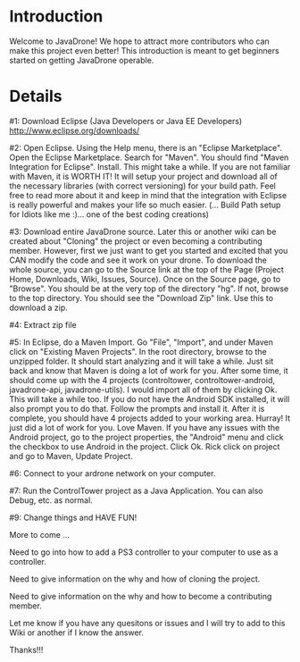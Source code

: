 # Introduction #

Welcome to JavaDrone!  We hope to attract more contributors who can make this project even better!  This introduction is meant to get beginners started on getting JavaDrone operable.

# Details #

#1:  Download Eclipse (Java Developers or Java EE Developers)
http://www.eclipse.org/downloads/

#2:  Open Eclipse.  Using the Help menu, there is an "Eclipse Marketplace".  Open the Eclipse Marketplace.  Search for "Maven".  You should find "Maven Integration for Eclipse".  Install.  This might take a while.  If you are not familiar with Maven, it is WORTH IT!  It will setup your project and download all of the necessary libraries (with correct versioning) for your build path.  Feel free to read more about it and keep in mind that the integration with Eclipse is really powerful and makes your life so much easier.  (... Build Path setup for Idiots like me :)... one of the best coding creations)

#3:  Download entire JavaDrone source.  Later this or another wiki can be created about "Cloning" the project or even becoming a contributing member.  However, first we just want to get you started and excited that you CAN modify the code and see it work on your drone.  To download the whole source, you can go to the Source link at the top of the Page (Project Home, Downloads, Wiki, Issues, Source).  Once on the Source page, go to "Browse".  You should be at the very top of the directory "hg".  If not, browse to the top directory. You should see the "Download Zip" link.  Use this to download a zip.

#4:  Extract zip file

#5:  In Eclipse, do a Maven Import.  Go "File", "Import", and under Maven click on "Existing Maven Projects".  In the root directory, browse to the unzipped folder.  It should start analyzing and it will take a while.  Just sit back and know that Maven is doing a lot of work for you.  After some time, it should come up with the 4 projects (controltower, controltower-android, javadrone-api, javadrone-utils).  I would import all of them by clicking Ok.  This will take a while too.  If you do not have the Android SDK installed, it will also prompt you to do that.  Follow the prompts and install it.  After it is complete, you should have 4 projects added to your working area.  Hurray!  It just did a lot of work for you.  Love Maven.  If you have any issues with the Android project, go to the project properties, the "Android" menu and click the checkbox to use Android in the project.  Click Ok.  Rick click on project and go to Maven, Update Project.

#6:  Connect to your ardrone network on your computer.

#7:  Run the ControlTower project as a Java Application.  You can also Debug, etc. as normal.

#9:  Change things and HAVE FUN!

More to come ...

Need to go into how to add a PS3 controller to your computer to use as a controller.

Need to give information on the why and how of cloning the project.

Need to give information on the why and how to become a contributing member.

Let me know if you have any quesitons or issues and I will try to add to this Wiki or another if I know the answer.

Thanks!!!